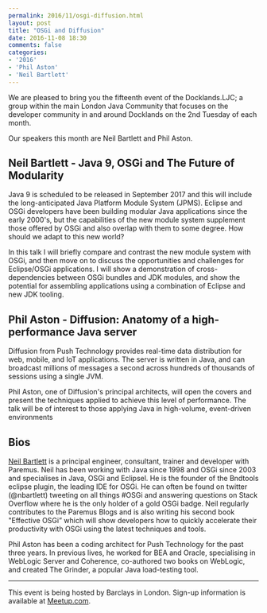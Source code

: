 ```yaml
---
permalink: 2016/11/osgi-diffusion.html
layout: post
title: "OSGi and Diffusion"
date: 2016-11-08 18:30
comments: false
categories: 
- '2016'
- 'Phil Aston' 
- 'Neil Bartlett'
---
```




We are pleased to bring you the fifteenth event of the Docklands.LJC; a group within the main London Java Community that focuses on the developer community in and around Docklands on the 2nd Tuesday of each month.

Our speakers this month are Neil Bartlett and Phil Aston. 


<h2>Neil Bartlett - Java 9, OSGi and The Future of Modularity</h2>

Java 9 is scheduled to be released in September 2017 and this will include the long-anticipated Java Platform Module System (JPMS). 
Eclipse and OSGi developers have been building modular Java applications since the early 2000's, but the capabilities of the new module system supplement those offered by OSGi and also overlap with them to some degree. How should we adapt to this new world? 

In this talk I will briefly compare and contrast the new module system with OSGi, and then move on to discuss the opportunities and challenges for Eclipse/OSGi applications. I will show a demonstration of cross-dependencies between OSGi bundles and JDK modules, and show the potential for assembling applications using a combination of Eclipse and new JDK tooling.

<h2>Phil Aston - Diffusion: Anatomy of a high-performance Java server</h2>

Diffusion from Push Technology provides real-time data distribution for web, mobile, and IoT applications. The server is written in Java, and can broadcast millions of messages a second across hundreds of thousands of sessions using a single JVM. 

Phil Aston, one of Diffusion's principal architects, will open the covers and present the techniques applied to achieve this level of performance. The talk will be of interest to those applying Java in high-volume, event-driven environments



<h2>Bios</h2>

<a href="https://twitter.com/nbartlett">Neil Bartlett</a> is a principal engineer, consultant, trainer and developer with Paremus. Neil has been working with Java since 1998 and OSGi since 2003 and specialises in Java, OSGi and Eclipsel. He is the founder of the Bndtools eclipse plugin, the leading IDE for OSGi. He can often be found on twitter (@nbartlett) tweeting on all things #OSGi and answering questions on Stack Overflow where he is the only holder of a gold OSGi badge. Neil regularly contributes to the Paremus Blogs and is also writing his second book "Effective OSGi” which will show developers how to quickly accelerate their productivity with OSGi using the latest techniques and tools.

Phil Aston has been a coding architect for Push Technology for the past three years. In previous lives, he worked for BEA and Oracle, specialising in WebLogic Server and Coherence, co-authored two books on WebLogic, and created The Grinder, a popular Java load-testing tool.

<hr/>
This event is being hosted by Barclays in London. Sign-up information is available at <a href="https://www.meetup.com/Londonjavacommunity/events/235150732/">Meetup.com</a>.



